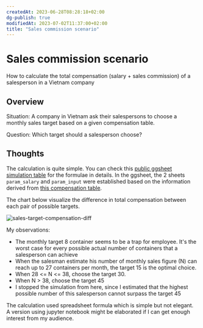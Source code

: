 ```yaml
---
createdAt: 2023-06-28T08:28:18+02:00
dg-publish: true
modifiedAt: 2023-07-02T11:37:00+02:00
title: "Sales commission scenario"
---
```

# Sales commission scenario

How to calculate the total compensation (salary + sales commission) of a salesperson in a Vietnam company

## Overview

Situation: A company in Vietnam ask their salespersons to choose a monthly sales target based on a given compensation table.

Question: Which target should a salesperson choose?

## Thoughts

The calculation is quite simple. You can check this [public ggsheet simulation table](https://docs.google.com/spreadsheets/d/1vp6-_2dE4raeym03sYPakXQfrSXLxJRVntI9yuN23SE/edit?usp=sharing) for the formulae in details. In the ggsheet, the 2 sheets `param_salary` and `param_input` were established based on the information derived from [this compensation table](https://app.box.com/s/9q6n3e7a1b7fwdqlf3c99wizh66k3jf7).

The chart below visualize the difference in total compensation between each pair of possible targets.

![sales-target-compensation-diff](https://ik.imagekit.io/casa/h7b-dendron/20230701_sales-target-compensation-diff_BZGK0uLSB.svg?updatedAt=1688179752735)

My observations:
- The monthly target 8 container seems to be a trap for employee. It's the worst case for every possible actual number of containers that a salesperson can achieve
- When the salesman estimate his number of monthly sales figure (N) can reach up to 27 containers per month, the target 15 is the optimal choice.
- When 28 <= N <= 38, choose the target 30.
- When N > 38, choose the target 45
- I stopped the simulation from here, since I estimated that the highest possible number of this salesperson cannot surpass the target 45

The calculation used spreadsheet formula which is simple but not elegant. A version using jupyter notebook might be elaborated if I can get enough interest from my audience.